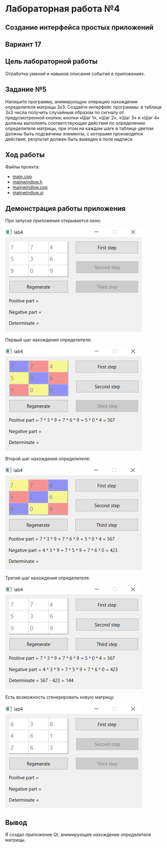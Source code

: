 # Лабораторная работа №4

## Создание интерфейса простых приложений

## Вариант 17

## Цель лабораторной работы

Отработка умений и навыков описания событий в приложениях.

## Задание №5

Напишите программу, анимирующую операцию нахождения определителя матрицы 3х3. Создайте интерфейс программы: в таблице 3х3 числа получить случайным образом по сигналу от предусмотренной кнопки; кнопки «Шаг 1», «Шаг 2», «Шаг 3» и «Шаг 4» должны выполнять соответствующие действия по определению определителя матрицы, при этом на каждом шаге в таблице цветом должны быть подсвечены элементы, с которыми производятся действия; результат должен быть выведен в поле надписи.

## Ход работы

Файлы проекта:

-  [main.cpp](./src/main.cpp)
-  [mainwindow.h](./src/mainwindow.h)
-  [mainwindow.cpp](./src/mainwindow.cpp)
-  [mainwindow.ui](./src/mainwindow.ui)

## Демонстрация работы приложения

При запуске приложения открывается окно:

![image](images/image.png)

Первый шаг нахождения определителя:

![image](images/image-1.png)

Второй шаг нахождения определителя:

![image](images/image-2.png)

Третий шаг нахождения определителя:

![image](images/image-3.png)

Есть возможность сгенерировать новую матрицу:

![immage](images/image-4.png)

## Вывод

Я создал приложение Qt, анимирующее нахождение определителя матрицы.
